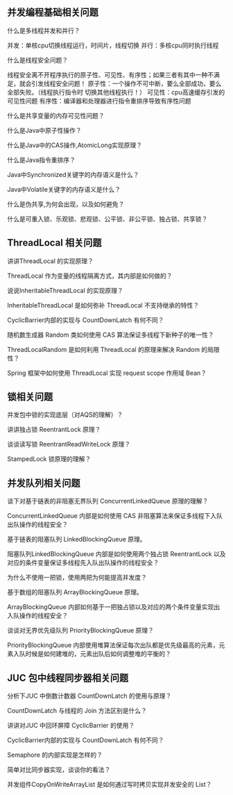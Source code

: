 ## 并发编程基础相关问题

什么是多线程并发和并行？

并发：单核cpu切换线程运行，时间片，线程切换
并行：多核cpu同时执行线程

什么是线程安全问题？

线程安全离不开程序执行的原子性、可见性、有序性；如果三者有其中一种不满足，就会引发线程安全问题！
原子性：一个操作不可中断，要么全部成功，要么全部失败。（线程执行指令时 切换其他线程执行！）
可见性：cpu高速缓存引发的可见性问题
有序性：编译器和处理器进行指令重排序导致有序性问题

什么是共享变量的内存可见性问题？

什么是Java中原子性操作？

什么是Java中的CAS操作,AtomicLong实现原理？

什么是Java指令重排序？

Java中Synchronized关键字的内存语义是什么？

Java中Volatile关键字的内存语义是什么？

什么是伪共享,为何会出现，以及如何避免？

什么是可重入锁、乐观锁、悲观锁、公平锁、非公平锁、独占锁、共享锁？

## ThreadLocal 相关问题

讲讲ThreadLocal 的实现原理？

ThreadLocal 作为变量的线程隔离方式，其内部是如何做的？

说说InheritableThreadLocal 的实现原理？

InheritableThreadLocal 是如何弥补 ThreadLocal 不支持继承的特性？

CyclicBarrier内部的实现与 CountDownLatch 有何不同？

随机数生成器 Random 类如何使用 CAS 算法保证多线程下新种子的唯一性？

ThreadLocalRandom 是如何利用 ThreadLocal 的原理来解决 Random 的局限性？

Spring 框架中如何使用 ThreadLocal 实现 request scope 作用域 Bean？

## 锁相关问题

并发包中锁的实现底层（对AQS的理解）？

讲讲独占锁 ReentrantLock 原理？

谈谈读写锁 ReentrantReadWriteLock 原理？

StampedLock 锁原理的理解？

## 并发队列相关问题

谈下对基于链表的非阻塞无界队列 ConcurrentLinkedQueue 原理的理解？

ConcurrentLinkedQueue 内部是如何使用 CAS 非阻塞算法来保证多线程下入队出队操作的线程安全？

基于链表的阻塞队列 LinkedBlockingQueue 原理。

阻塞队列LinkedBlockingQueue 内部是如何使用两个独占锁 ReentrantLock 以及对应的条件变量保证多线程先入队出队操作的线程安全？

为什么不使用一把锁，使用两把为何能提高并发度？

基于数组的阻塞队列 ArrayBlockingQueue 原理。

ArrayBlockingQueue 内部如何基于一把独占锁以及对应的两个条件变量实现出入队操作的线程安全？

谈谈对无界优先级队列 PriorityBlockingQueue 原理？

PriorityBlockingQueue 内部使用堆算法保证每次出队都是优先级最高的元素，元素入队时候是如何建堆的，元素出队后如何调整堆的平衡的？

## JUC 包中线程同步器相关问题

分析下JUC 中倒数计数器 CountDownLatch 的使用与原理？

CountDownLatch 与线程的 Join 方法区别是什么？

讲讲对JUC 中回环屏障 CyclicBarrier 的使用？

CyclicBarrier内部的实现与 CountDownLatch 有何不同？

Semaphore 的内部实现是怎样的？

简单对比同步器实现，谈谈你的看法？

并发组件CopyOnWriteArrayList 是如何通过写时拷贝实现并发安全的 List？